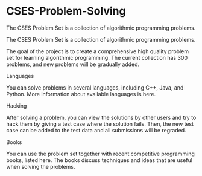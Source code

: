 # CSES-Problem-Solving
The CSES Problem Set is a collection of algorithmic programming problems.  



The CSES Problem Set is a collection of algorithmic programming problems.

The goal of the project is to create a comprehensive high quality problem set for learning algorithmic programming. The current collection has 300 problems, and new problems will be gradually added.

Languages

You can solve problems in several languages, including C++, Java, and Python. More information about available languages is here.

Hacking

After solving a problem, you can view the solutions by other users and try to hack them by giving a test case where the solution fails. Then, the new test case can be added to the test data and all submissions will be regraded.

Books

You can use the problem set together with recent competitive programming books, listed here. The books discuss techniques and ideas that are useful when solving the problems.

